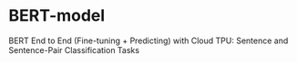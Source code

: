 # BERT-model
BERT End to End (Fine-tuning + Predicting) with Cloud TPU: Sentence and Sentence-Pair Classification Tasks
